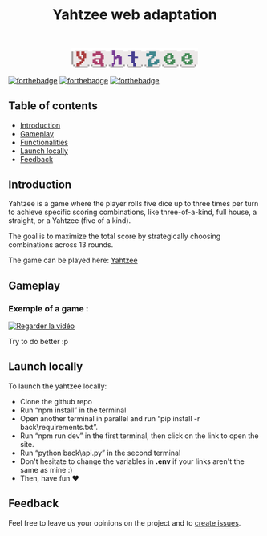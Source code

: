 <h1 align="center"> Yahtzee web adaptation </h1> <br>

<p align="center">
  <img src="public/logo/yahtzee.gif" width="50%">
</p>

[![forthebadge](https://forthebadge.com/images/badges/made-with-react.svg)](https://forthebadge.com)
[![forthebadge](https://forthebadge.com/images/badges/made-with-python.svg)](https://forthebadge.com)
[![forthebadge](http://forthebadge.com/images/badges/built-with-love.svg)](http://forthebadge.com)


## Table of contents

- [Introduction](#introduction)
- [Gameplay](#gameplay)
- [Functionalities](#functionalities)
- [Launch locally](#launch-locally)
- [Feedback](#feedback)


## Introduction

Yahtzee is a game where the player rolls five dice up to three times per turn to achieve specific scoring combinations, like three-of-a-kind, full house, a straight, or a Yahtzee (five of a kind). 

The goal is to maximize the total score by strategically choosing combinations across 13 rounds.

The game can be played here: [Yahtzee](https://yhtz.fr)

## Gameplay

### Exemple of a game :

[![Regarder la vidéo](https://img.youtube.com/vi/xs8yNMO7O1g/maxresdefault.jpg)](https://www.youtube.com/watch?v=xs8yNMO7O1g)

Try to do better :p

## Launch locally

To launch the yahtzee locally:
 - Clone the github repo
 - Run “npm install” in the terminal
 - Open another terminal in parallel and run “pip install -r back\requirements.txt”.
 - Run “npm run dev” in the first terminal, then click on the link to open the site.
 - Run “python back\api.py” in the second terminal
 - Don't hesitate to change the variables in **.env** if your links aren't the same as mine :)
 - Then, have fun ♥


## Feedback

Feel free to leave us your opinions on the project and to [create issues](https://github.com/samyeuh/Yams/issues/new).

